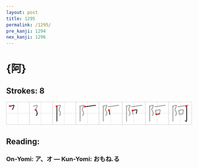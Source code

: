 ```yaml
---
layout: post
title: 1295
permalink: /1295/
pre_kanji: 1294
nex_kanji: 1296
---
```


# {阿}

## Strokes: 8

<div class="stroke"><img src="../images/E998BF.png" /></div>

## Reading:

### On-Yomi: ア、オ &mdash; Kun-Yomi: おもね.る

